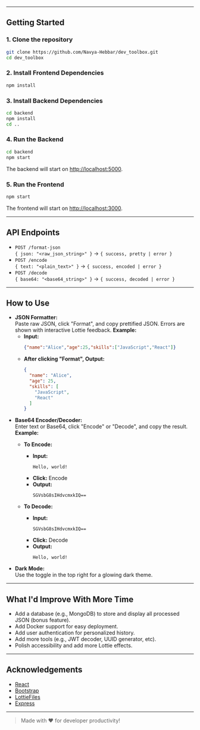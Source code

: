 
---

## Getting Started

### 1. **Clone the repository**
```sh
git clone https://github.com/Navya-Hebbar/dev_toolbox.git
cd dev_toolbox
```

### 2. **Install Frontend Dependencies**
```sh
npm install
```

### 3. **Install Backend Dependencies**
```sh
cd backend
npm install
cd ..
```

### 4. **Run the Backend**
```sh
cd backend
npm start
```
The backend will start on [http://localhost:5000](http://localhost:5000).

### 5. **Run the Frontend**
```sh
npm start
```
The frontend will start on [http://localhost:3000](http://localhost:3000).

---

## API Endpoints

- `POST /format-json`  
  `{ json: "<raw_json_string>" }` → `{ success, pretty | error }`
- `POST /encode`  
  `{ text: "<plain_text>" }` → `{ success, encoded | error }`
- `POST /decode`  
  `{ base64: "<base64_string>" }` → `{ success, decoded | error }`

---

## How to Use

- **JSON Formatter:**  
  Paste raw JSON, click "Format", and copy prettified JSON. Errors are shown with interactive Lottie feedback.
  **Example:**
  - **Input:**
    ```json
    {"name":"Alice","age":25,"skills":["JavaScript","React"]}
    ```
  - **After clicking "Format", Output:**
    ```json
    {
      "name": "Alice",
      "age": 25,
      "skills": [
        "JavaScript",
        "React"
      ]
    }
    ```
- **Base64 Encoder/Decoder:**  
  Enter text or Base64, click "Encode" or "Decode", and copy the result.
  **Example:**
  - **To Encode:**
    - **Input:**  
      ```
      Hello, world!
      ```
    - **Click:** Encode
    - **Output:**  
      ```
      SGVsbG8sIHdvcmxkIQ==
      ```

  - **To Decode:**
    - **Input:**  
      ```
      SGVsbG8sIHdvcmxkIQ==
      ```
    - **Click:** Decode
    - **Output:**  
      ```
      Hello, world!
      ```
- **Dark Mode:**  
  Use the toggle in the top right for a glowing dark theme.

---

## What I'd Improve With More Time

- Add a database (e.g., MongoDB) to store and display all processed JSON (bonus feature).
- Add Docker support for easy deployment.
- Add user authentication for personalized history.
- Add more tools (e.g., JWT decoder, UUID generator, etc).
- Polish accessibility and add more Lottie effects.

---

## Acknowledgements

- [React](https://reactjs.org/)
- [Bootstrap](https://getbootstrap.com/)
- [LottieFiles](https://lottiefiles.com/)
- [Express](https://expressjs.com/)

---

> Made with ❤️ for developer productivity!